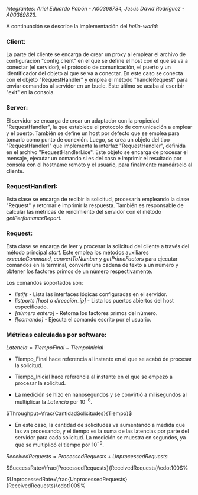 
*Integrantes: Ariel Eduardo Pabón - A00368734, Jesús David Rodríguez - A00369829.*

A continuación se describe la implementación del *hello-world*:

### Client:
La parte del cliente se encarga de crear un proxy al emplear el archivo de configuración "config.client" en el que se define el host con el que se va a conectar (el servidor), el protocolo de comunicación, el puerto y un identificador del objeto al que se va a conectar. En este caso se conecta con el objeto "RequestHandler" y emplea el método "handleRequest" para enviar comandos al servidor en un bucle. Este último se acaba al escribir "exit" en la consola.

### Server:
El servidor se encarga de crear un adaptador con la propiedad "RequestHandler", la que establece el protocolo de comunicación a emplear y el puerto. También se define un host por defecto que se emplea para tomarlo como punto de conexión. Luego, se crea un objeto del tipo "RequestHandlerI" que implementa la interfaz "RequestHandler", definida en el archivo "RequestHandlerI.ice". Este objeto se encarga de procesar el mensaje, ejecutar un comando si es del caso e imprimir el resultado por consola con el hostname remoto y el usuario, para finalmente mandárselo al cliente.

### RequestHandlerI:

Esta clase se encarga de recibir la solicitud, procesarla empleando la clase "Request" y retornar e imprimir la respuesta. También es responsable de calcular las métricas de rendimiento del servidor con el método *getPerfomanceReport*.

### Request:

Esta clase se encarga de leer y procesar la solicitud del cliente a través del método principal *start*. Este emplea los métodos auxiliares *executeCommand*, *convertToNumber* y *getPrimeFactors* para ejecutar comandos en la terminal, convertir una cadena de texto a un número y obtener los factores primos de un número respectivamente.

Los comandos soportados son:
- *listifs* - Lista las interfaces lógicas configuradas en el servidor.
- *listports [host o dirección_ip]* - Lista los puertos abiertos del host especificado.
- *[número entero]* - Retorna los factores primos del número.
- *![comando]* - Ejecuta el comando escrito por el usuario.

### Métricas calculadas por software:

$Latencia=TiempoFinal-TiempoInicial$

- Tiempo_Final hace referencia al instante en el que se acabó de procesar la solicitud. 

- Tiempo_Inicial hace referencia al instante en el que se empezó a procesar la solicitud.

- La medición se hizo en nanosegundos y se convirtió a milisegundos al multiplicar la $Latencia$ por $10^{-6}$.

$Throughput=\frac{CantidadSolicitudes}{Tiempo}$

- En este caso, la cantidad de solicitudes va aumentando a medida que las va procesando, y el tiempo es la suma de las latencias por parte del servidor para cada solicitud. La medición se muestra en segundos, ya que se multiplicó el tiempo por $10^{-9}$.

$ReceivedRequests=ProcessedRequests+UnprocessedRequests$

$SuccessRate=\frac{ProcessedRequests}{ReceivedRequests}\cdot100$%

$UnprocessedRate=\frac{UnprocessedRequests}{ReceivedRequests}\cdot100$%

